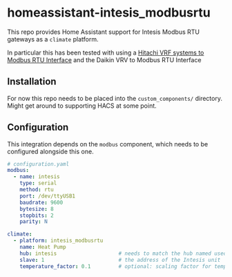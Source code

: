 # homeassistant-intesis_modbusrtu

This repo provides Home Assistant support for Intesis Modbus RTU gateways as a `climate` platform.

In particular this has been tested with using a [Hitachi VRF systems to Modbus RTU Interface](https://www.intesis.com/products/ac-interfaces/hitachi-gateways/hitachi-modbus-vrf-hi-rc-mbs-1?ordercode=INMBSHIT001R000) and the Daikin VRV to Modbus RTU Interface

## Installation
For now this repo needs to be placed into the `custom_components/` directory. Might get around to supporting HACS at some point.

## Configuration

This integration depends on the `modbus` component, which needs to be configured alongside this one.

```yaml
# configuration.yaml
modbus:
  - name: intesis
    type: serial
    method: rtu
    port: /dev/ttyUSB1
    baudrate: 9600
    bytesize: 8
    stopbits: 2
    parity: N

climate:
  - platform: intesis_modbusrtu
    name: Heat Pump
    hub: intesis                    # needs to match the hub named used above
    slave: 1                        # the address of the Intesis unit
    temperature_factor: 0.1         # optional: scaling factor for temperature values (in * temperature_factor = homeassistant_temp)
```
